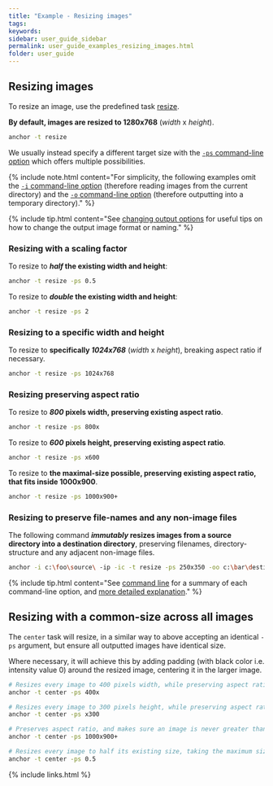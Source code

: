 ```yaml
---
title: "Example - Resizing images"
tags:
keywords:
sidebar: user_guide_sidebar
permalink: user_guide_examples_resizing_images.html
folder: user_guide
---
```


## Resizing images

To resize an image, use the predefined task [resize](https://github.com/anchoranalysis/anchor-assembly/blob/master/anchor/src/main/resources/config/tasks/resize.xml).

**By default, images are resized to 1280x768** (*width* x *height*). 

```bash
anchor -t resize
```

We usually instead specify a different target size with the [`-ps` command-line option](/user_guide_command_line.html#task-options) which offers multiple possibilities.

{% include note.html content="For simplicity, the following examples omit the [`-i` command-line option](user_guide_command_line.html#input-options) (therefore reading images from the current directory) and the [`-o` command-line option](/user_guide.html#outputs) (therefore outputting into a temporary directory)." %}

{% include tip.html content="See [changing output options](http://localhost:4000/user_guide_examples_changing_output_options.html) for useful
tips on how to change the output image format or naming." %}

### Resizing with a scaling factor 

To resize to ***half* the existing width and height**:

```bash
anchor -t resize -ps 0.5
```

To resize to ***double* the existing width and height**:

```bash
anchor -t resize -ps 2
```

### Resizing to a specific width and height 

To resize to **specifically *1024x768*** (*width* x *height*), breaking aspect ratio if necessary.

```bash
anchor -t resize -ps 1024x768
```

### Resizing preserving aspect ratio

To resize to ***800* pixels width, preserving existing aspect ratio**.

```bash
anchor -t resize -ps 800x
```

To resize to ***600* pixels height, preserving existing aspect ratio**.

```bash
anchor -t resize -ps x600
```

To resize to **the maximal-size possible, preserving existing aspect ratio, that fits inside 1000x900**.

```bash
anchor -t resize -ps 1000x900+
```

### Resizing to preserve file-names and any non-image files

The following command ***immutably* resizes images from a source directory into a destination directory**, preserving filenames, directory-structure and any adjacent non-image files. 

```bash
anchor -i c:\foo\source\ -ip -ic -t resize -ps 250x350 -oo c:\bar\destination\
```

{% include tip.html content="See [command line](http://localhost:4000/user_guide_command_line.html) for a summary of each command-line option, and [more detailed explanation](http://localhost:4000/user_guide_examples_changing_output_options.html)." %}


## Resizing with a common-size across all images

The `center` task will resize, in a similar way to above accepting an identical `-ps` argument, but ensure all outputted images have identical size.

Where necessary, it will achieve this by adding padding (with black color i.e. intensity value 0) around the resized image, centering it in the larger image.

```bash
# Resizes every image to 400 pixels width, while preserving aspect ratio, and centering vertically.
anchor -t center -ps 400x

# Resizes every image to 300 pixels height, while preserving aspect ratio, and centering horizontally.
anchor -t center -ps x300

# Preserves aspect ratio, and makes sure an image is never greater than 1000x900, centering horizontally and vertically.
anchor -t center -ps 1000x900+

# Resizes every image to half its existing size, taking the maximum size in each dimension as a common size in which any smaller images are centered horizontally and vertically.
anchor -t center -ps 0.5
```

{% include links.html %}
